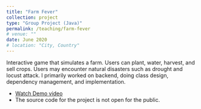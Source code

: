 ```yaml
---
title: "Farm Fever"
collection: project
type: "Group Project (Java)"
permalink: /teaching/farm-fever
# venue: ""
date: June 2020
# location: "City, Country"
---
```


Interactive game that simulates a farm. Users can plant, water, harvest, and sell crops. Users may encounter natural disasters such as drought and locust attack.
I primarily worked on backend, doing class design, dependency management, and implementation.

* [Watch Demo video](https://tinyurl.com/farmsimulation)
* The source code for the project is not open for the public.

